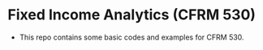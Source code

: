 # Fixed Income Analytics (CFRM 530)

- This repo contains some basic codes and examples for CFRM 530.

